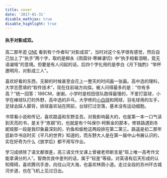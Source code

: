 ```yaml
---
title: cover
date: '2017-01-31'
disable_mathjax: true
disable_highlight: true
---
```


#### 执手对影成双。

高二那年逛 [ONE](http://wufazhuce.com/) 看到有个作者叫“对影成双”，当时对这个名字很有感觉，然后自己加上了“执手”两个字，取的是柳永《雨霖铃·寒蝉凄切》中“执手相看泪眼，竟无语凝噎”的意境。但要是有人问起的话，后四个字化用的是李白《月下独酌》“举杯邀明月，对影成三人”。  

喜欢好看的东西，无聊的时候甚至会花上一整天的时间画一张画。高中选的理科，大学志愿填的“软件技术”，现在往前端方向探。被人问得最多的是：“你有多高？”统一回答：188CM，谢谢。小学时是校田径队跑得最慢的，不爱打篮球，小学在棒球队打的外野，高中选的乒乓，大学修的[小白球](https://baike.baidu.com/item/%E9%AB%98%E5%B0%94%E5%A4%AB/67103)和网球，羽毛球用的左手，足球会踩人脚背，排球喜欢站在网前，台球打过空落，基本没有运动细胞。  

书常看小说和传记，喜欢路遥和东野圭吾。对我影响最大的，也是第一本一口气读到天亮的书，是关于“炼钢”的，也就是有个叫保尔·柯察金的那本，修铁路遇到冬妮娅那一段是我印象最深刻的，钓鱼和偷枪这两段排在第二第三。路遥是初二那年逛新华书店时买《平凡的世界》知道的，而东野大人是在第一届中山书展认识的，实在好奇为什么《放学后》都不用写作业。  

学习成绩除了语文都很差，高三语文作文课上曾被老师断言是“班上唯一高考作文能拿满分的人”。智商优良中差判的话，属于“较差”等级。对英语有后天形成的认知障碍，喜欢腾讯手游，向往山河大海，也喜欢林荫小道。走过全段的苏州环古城河步道，也在飞机上见过日出。